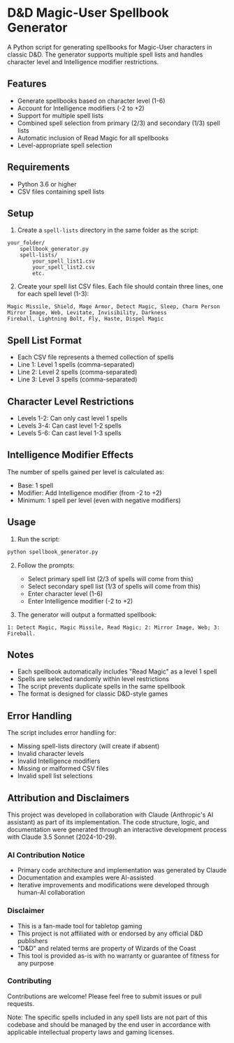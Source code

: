  # D&D Magic-User Spellbook Generator

A Python script for generating spellbooks for Magic-User characters in classic D&D. The generator supports multiple spell lists and handles character level and Intelligence modifier restrictions.

## Features

- Generate spellbooks based on character level (1-6)
- Account for Intelligence modifiers (-2 to +2)
- Support for multiple spell lists
- Combined spell selection from primary (2/3) and secondary (1/3) spell lists
- Automatic inclusion of Read Magic for all spellbooks
- Level-appropriate spell selection

## Requirements

- Python 3.6 or higher
- CSV files containing spell lists

## Setup

1. Create a `spell-lists` directory in the same folder as the script:
```
your_folder/
    spellbook_generator.py
    spell-lists/
        your_spell_list1.csv
        your_spell_list2.csv
        etc.
```

2. Create your spell list CSV files. Each file should contain three lines, one for each spell level (1-3):
```csv
Magic Missile, Shield, Mage Armor, Detect Magic, Sleep, Charm Person
Mirror Image, Web, Levitate, Invisibility, Darkness
Fireball, Lightning Bolt, Fly, Haste, Dispel Magic
```

## Spell List Format

- Each CSV file represents a themed collection of spells
- Line 1: Level 1 spells (comma-separated)
- Line 2: Level 2 spells (comma-separated)
- Line 3: Level 3 spells (comma-separated)

## Character Level Restrictions

- Levels 1-2: Can only cast level 1 spells
- Levels 3-4: Can cast level 1-2 spells
- Levels 5-6: Can cast level 1-3 spells

## Intelligence Modifier Effects

The number of spells gained per level is calculated as:
- Base: 1 spell
- Modifier: Add Intelligence modifier (from -2 to +2)
- Minimum: 1 spell per level (even with negative modifiers)

## Usage

1. Run the script:
```bash
python spellbook_generator.py
```

2. Follow the prompts:
   - Select primary spell list (2/3 of spells will come from this)
   - Select secondary spell list (1/3 of spells will come from this)
   - Enter character level (1-6)
   - Enter Intelligence modifier (-2 to +2)

3. The generator will output a formatted spellbook:
```
1: Detect Magic, Magic Missile, Read Magic; 2: Mirror Image, Web; 3: Fireball.
```

## Notes

- Each spellbook automatically includes "Read Magic" as a level 1 spell
- Spells are selected randomly within level restrictions
- The script prevents duplicate spells in the same spellbook
- The format is designed for classic D&D-style games

## Error Handling

The script includes error handling for:
- Missing spell-lists directory (will create if absent)
- Invalid character levels
- Invalid Intelligence modifiers
- Missing or malformed CSV files
- Invalid spell list selections

## Attribution and Disclaimers

This project was developed in collaboration with Claude (Anthropic's AI assistant) as part of its implementation. The code structure, logic, and documentation were generated through an interactive development process with Claude 3.5 Sonnet (2024-10-29).

### AI Contribution Notice
- Primary code architecture and implementation was generated by Claude
- Documentation and examples were AI-assisted
- Iterative improvements and modifications were developed through human-AI collaboration

### Disclaimer
- This is a fan-made tool for tabletop gaming
- This project is not affiliated with or endorsed by any official D&D publishers
- "D&D" and related terms are property of Wizards of the Coast
- This tool is provided as-is with no warranty or guarantee of fitness for any purpose

### Contributing
Contributions are welcome! Please feel free to submit issues or pull requests.

Note: The specific spells included in any spell lists are not part of this codebase and should be managed by the end user in accordance with applicable intellectual property laws and gaming licenses.